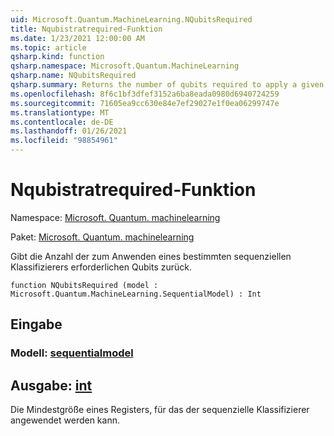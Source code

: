 ```yaml
---
uid: Microsoft.Quantum.MachineLearning.NQubitsRequired
title: Nqubistratrequired-Funktion
ms.date: 1/23/2021 12:00:00 AM
ms.topic: article
qsharp.kind: function
qsharp.namespace: Microsoft.Quantum.MachineLearning
qsharp.name: NQubitsRequired
qsharp.summary: Returns the number of qubits required to apply a given sequential classifier.
ms.openlocfilehash: 8f6c1bf3dfef3152a6ba8eada0980d6940724259
ms.sourcegitcommit: 71605ea9cc630e84e7ef29027e1f0ea06299747e
ms.translationtype: MT
ms.contentlocale: de-DE
ms.lasthandoff: 01/26/2021
ms.locfileid: "98854961"
---
```

# <a name="nqubitsrequired-function"></a>Nqubistratrequired-Funktion

Namespace: [Microsoft. Quantum. machinelearning](xref:Microsoft.Quantum.MachineLearning)

Paket: [Microsoft. Quantum. machinelearning](https://nuget.org/packages/Microsoft.Quantum.MachineLearning)


Gibt die Anzahl der zum Anwenden eines bestimmten sequenziellen Klassifizierers erforderlichen Qubits zurück.

```qsharp
function NQubitsRequired (model : Microsoft.Quantum.MachineLearning.SequentialModel) : Int
```


## <a name="input"></a>Eingabe

### <a name="model--sequentialmodel"></a>Modell: [sequentialmodel](xref:Microsoft.Quantum.MachineLearning.SequentialModel)





## <a name="output--int"></a>Ausgabe: [int](xref:microsoft.quantum.lang-ref.int)

Die Mindestgröße eines Registers, für das der sequenzielle Klassifizierer angewendet werden kann.